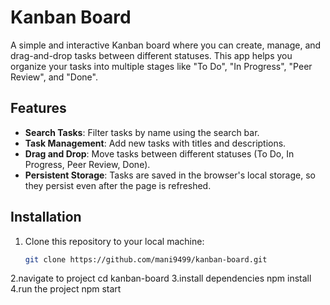 # Kanban Board

A simple and interactive Kanban board where you can create, manage, and drag-and-drop tasks between different statuses. This app helps you organize your tasks into multiple stages like "To Do", "In Progress", "Peer Review", and "Done".

## Features

- **Search Tasks**: Filter tasks by name using the search bar.
- **Task Management**: Add new tasks with titles and descriptions.
- **Drag and Drop**: Move tasks between different statuses (To Do, In Progress, Peer Review, Done).
- **Persistent Storage**: Tasks are saved in the browser's local storage, so they persist even after the page is refreshed.

## Installation

1. Clone this repository to your local machine:
   ```bash
   git clone https://github.com/mani9499/kanban-board.git
2.navigate to project
    cd kanban-board
3.install dependencies
    npm install
4.run the project
     npm start
